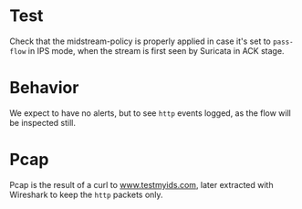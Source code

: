 # Test

Check that the midstream-policy is properly applied in case it's set to
``pass-flow`` in IPS mode, when the stream is first seen by Suricata in ACK
stage.

# Behavior

We expect to have no alerts, but to see ``http`` events logged, as the flow will
be inspected still.

# Pcap

Pcap is the result of a curl to www.testmyids.com, later extracted with
Wireshark to keep the ``http`` packets only.
